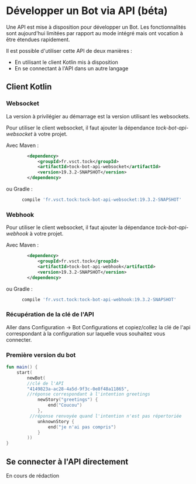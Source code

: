 # Développer un Bot via API (béta)

Une API est mise à disposition pour développer un Bot.
Les fonctionnalités sont aujourd'hui limitées par rapport au mode intégré
 mais ont vocation à être étendues rapidement.
 
 Il est possible d'utiliser cette API de deux manières :
 
 - En utilisant le client Kotlin mis à disposition
 - En se connectant à l'API dans un autre langage
 
## Client Kotlin

### Websocket

La version à privilégier au démarrage est la version utilisant les websockets.

Pour utiliser le client websocket, il faut ajouter la dépendance *tock-bot-api-websocket* à votre projet.

Avec Maven :

```xml
        <dependency>
            <groupId>fr.vsct.tock</groupId>
            <artifactId>tock-bot-api-websocket</artifactId>
            <version>19.3.2-SNAPSHOT</version>
        </dependency>
```

ou Gradle :

```gradle
      compile 'fr.vsct.tock:tock-bot-api-websocket:19.3.2-SNAPSHOT'
```

### Webhook

Pour utiliser le client websocket, il faut ajouter la dépendance *tock-bot-api-webhook* à votre projet.

Avec Maven :

```xml
        <dependency>
            <groupId>fr.vsct.tock</groupId>
            <artifactId>tock-bot-api-webhook</artifactId>
            <version>19.3.2-SNAPSHOT</version>
        </dependency>
```

ou Gradle :

```gradle
      compile 'fr.vsct.tock:tock-bot-api-webhook:19.3.2-SNAPSHOT'
```

### Récupération de la clé de l'API

Aller dans Configuration -> Bot Configurations et copiez/collez la clé de l'api
correspondant à la configuration sur laquelle vous souhaitez vous connecter.

### Première version du bot 

```kotlin
fun main() {
    start(
        newBot(
        //clé de l'API
        "4149823a-ac28-4a5d-9f3c-0e8f48a11865",
        //réponse correspondant à l'intention greetings
            newStory("greetings") {
                end("Coucou")
            },
         //réponse renvoyée quand l'intention n'est pas répertoriée  
            unknownStory {
                end("je n'ai pas compris")
            }
        ))
}
```

## Se connecter à l'API directement

En cours de rédaction